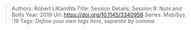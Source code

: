> Authors: Robert LiKamWa
> Title: Session Details: Session 9: Nuts and Bolts
> Year: 2019
> Url: https://doi.org/10.1145/3340956
> Series: MobiSys '19
> Tags: *Define your own tags here, separate by comma*